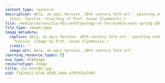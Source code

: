 ```yaml
---
content_type: resource
description: Abla, an epic heroine. 20th century folk art - painting under glass,
  Tunis, Tunisia. (Courtesy of Prof. Susan Slyomovics.)
file: /media/courses/21a-453-anthropology-of-the-middle-east-spring-2004/f262ed11b74ed38024bba76fd15a7465_21a-453s04.jpg
file_type: image/jpeg
image_metadata:
  caption: Abla, an epic heroine. 20th century folk art - painting under glass, Tunis,
    Tunisia. (Image by Prof. Susan Slyomovics.)
  credit: ''
  image-alt: Abla, an epic heroine. 20th century folk art.
learning_resource_types: []
ocw_type: OCWImage
resourcetype: Image
title: 21a-453s04.jpg
uid: f262ed11-b74e-d380-24bb-a76fd15a7465
---
```


